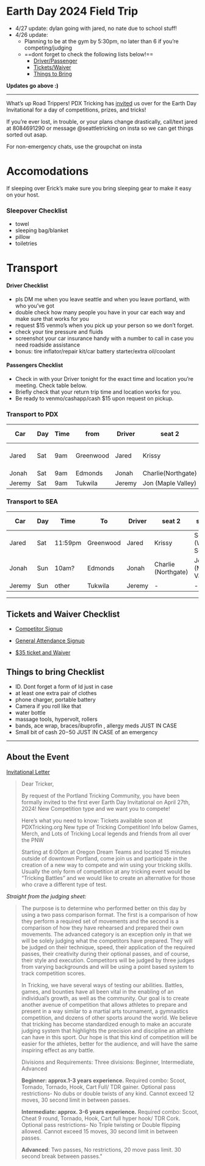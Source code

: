 # Earth Day 2024 Field Trip

- 4/27 update: dylan going with jared, no nate due to school stuff!
- 4/26 update:
    - Planning to be at the gym by 5:30pm, no later than 6 if you’re competing/judging
    - ==dont forget to check the following lists below!==
        - [Driver/Passenger](#driver-checklist)
        - [Tickets/Waiver](#tickets-and-waiver-checklist)
        - [Things to Bring](#things-to-bring-checklist)

**Updates go above :)** 
___  



What’s up Road Trippers! PDX Tricking has [invited](https://docs.google.com/document/d/1CNeEMOGY-I3WvGw91sKMb-Zu0rW3dz9SqcELI3s2hGU/edit) us over for the Earth Day Invitational for a day of competitions, prizes, and tricks!

If you’re ever lost, in trouble, or your plans change drastically, call/text jared at 8084691290 or message @seattletricking on insta so we can get things sorted out asap.

For non-emergency chats, use the groupchat on insta

# Accomodations
If sleeping over Erick’s make sure you bring sleeping gear to make it easy on your host.
### Sleepover Checklist
- towel
- sleeping bag/blanket
- pillow
- toiletries




# Transport
#### Driver Checklist
- pls DM me when you leave seattle and when you leave portland, with who you’ve got
- double check how many people you have in your car each way and make sure that works for you
- request $15 venmo’s when you pick up your person so we don’t forget.
- check your tire pressure and fluids
- screenshot your car insurance handy with a number to call in case you need roadside assistance
- bonus: tire inflator/repair kit/car battery starter/extra oil/coolant
#### Passengers Checklist
- Check in with your Driver tonight for the exact time and location you’re meeting. Check table below.
- Briefly check that your return trip time and location works for you.
- Be ready to venmo/cashapp/cash $15 upon request on pickup.


### Transport to PDX 
|Car    | Day | Time  | from      | Driver |seat 2|seat 3|seat 4|seat 5|
| - | -|  - | - | - | - | - | - | - |
| Jared | Sat | 9am   | Greenwood | Jared  | Krissy   | Scott (West Seattle) | dylan (UW) | x |
| Jonah | Sat | 9am   | Edmonds   | Jonah  | Charlie(Northgate) | - | - | x |
| Jeremy| Sat | 9am   | Tukwila   | Jeremy | Jon (Maple Valley)     | - | - | x |



### Transport to SEA
|Car    | Day | Time  | To      | Driver |seat 2|seat 3|seat 4|seat 5|
| - | -|  - | - | - | - | - | - | - |
| Jared | Sat | 11:59pm   | Greenwood | Jared  | Krissy   | Scott (West Seattle) | Dylan (UW) | x |
| Jonah | Sun | 10am?     | Edmonds   | Jonah  | Charlie (Northgate) | Jon (Maple Valley) | - | - |
| Jeremy| Sun | other     | Tukwila   | Jeremy | -     | - | - | x |
---
## Tickets and Waiver Checklist
- [Competitor Signup](https://docs.google.com/forms/d/1Y-vnRN5slzcqnLL8XDMnZW1VEtJoQ7kw7apJ3bj_Ods/viewform?edit_requested=true)

- [General Attendance Signup](https://docs.google.com/forms/d/e/1FAIpQLSfaXSBsqnIHh9f8iD1OZEAlXaedV0L8HdhVZAy4k7R7n8ZosA/viewform)

- [$35 ticket and Waiver](https://www.pdxtricking.org/events)



## Things to bring Checklist
- ID.  Dont forget a form of Id just in case
- at least one extra pair of clothes
- phone charger, portable battery
- Camera if you roll like that
- water bottle
- massage tools, hypervolt, rollers
- bands, ace wrap, braces/ibuprofin , allergy meds JUST IN CASE
- Small bit of cash $20-$50 JUST IN CASE of an emergency
---
## About the Event 
[Invitational Letter](https://docs.google.com/document/d/1CNeEMOGY-I3WvGw91sKMb-Zu0rW3dz9SqcELI3s2hGU/edit)

>Dear Tricker,
>
>By request of the Portland Tricking Community, you have been formally invited to the first ever Earth Day Invitational on April 27th, 2024! New Competition type and we want you to compete!
>
>Here’s what you need to know:
Tickets available soon at PDXTricking.org
New type of Tricking Competition! Info below
Games, Merch, and Lots of Tricking
Local legends and  friends from all over the PNW
>
>Starting at 6:00pm at Oregon Dream Teams and located 15 minutes outside of downtown Portland, come join us and participate in the creation of a new way to compete and win using your tricking skills. Usually the only form of competition at any tricking event would be “Tricking Battles” and we would like to create an alternative for those who crave a different type of test.


*Straight from the judging sheet:*

>The purpose is to determine who performed better on this day by using a two pass comparison format. The first is a comparison of how they perform a required set of movements and the second is a comparison of how they have rehearsed and prepared their own movements. The advanced category is an exception only in that we will be solely judging what the competitors have prepared. They will be judged on their technique, speed, their application of the required passes, their creativity during their optional passes, and of course, their style and execution. Competitors will be judged by three judges from varying backgrounds and will be using a point based system to track competition scores.
>
>In Tricking, we have several ways of testing our abilities. Battles, games, and bounties have all been vital in the enabling of an individual’s growth, as well as the community. Our goal is to create another avenue of competition that allows athletes to prepare and present in a way similar to a martial arts tournament, a gymnastics competition, and dozens of other sports around the world. We believe that tricking has become standardized enough to make an accurate judging system that highlights the precision and discipline an athlete can have in this sport. Our hope is that this kind of competition will be easier for the athletes, better for the audience, and will have the same inspiring effect as any battle.
>
>Divisions and Requirements:
Three divisions: Beginner, Intermediate, Advanced
>
>**Beginner: approx.1-3 years experience.** Required combo: Scoot, Tornado, Tornado, Hook, Cart Full/ TDR gainer. Optional pass restrictions- No dubs or double twists of any kind. Cannot exceed 12 moves, 30 second limit in between passes.
>
>**Intermediate: approx. 3-6 years experience.** Required combo: Scoot, Cheat 9 round, Tornado, Hook, Cart full hyper hook/ TDR Cork. Optional pass restrictions- No Triple twisting or Double flipping allowed. Cannot exceed 15 moves, 30 second limit in between passes.
>
>**Advanced**: Two passes, No restrictions, 20 move pass limit. 30 second break between passes."